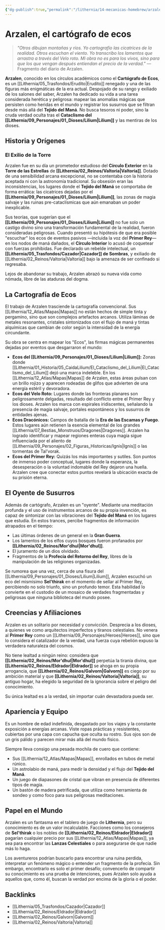```yaml
---
{"dg-publish":true,"permalink":"/lithernia/14-mecanicas-homebrew/arzalen-el-cartografo-de-ecos/","title":"Arzalen","tags":["lithernia","personaje","Erudito","valtoriano","cazador_de_sombras"]}
---
```


# Arzalen, el cartógrafo de ecos

> *"Otros dibujan montañas y ríos. Yo cartografío las cicatrices de la realidad. Otros escuchan el viento. Yo transcribo los lamentos que arrastra a través del Velo roto. Mi obra no es para los vivos, sino para que los que vengan después entiendan el precio de la verdad."*
> —Fragmento del diario de Arzalen.

**Arzalen**, conocido en los círculos académicos como el **Cartógrafo de Ecos**, es un [[Lithernia/05_Trasfondos/Erudito\|Erudito]] renegado y una de las figuras más enigmáticas de la era actual. Despojado de su rango y exiliado de los salones del saber, Arzalen ha dedicado su vida a una tarea considerada herética y peligrosa: mapear las anomalías mágicas que persisten como heridas en el mundo y registrar los susurros que se filtran desde más allá del **Tejido del Maná**. No busca tesoros ni poder, sino la cruda verdad oculta tras el **Cataclismo del [[Lithernia/09_Personajes/01_Dioses/Lilium\|Lilium]]** y las mentiras de los dioses.

## Historia y Orígenes

### El Exilio de la Torre

Arzalen fue en su día un prometedor estudioso del **Círculo Exterior** en la **Torre de las Estrellas** de **[[Lithernia/02_Reinos/Valtoria\|Valtoria]]**. Dotado de una sensibilidad arcana excepcional, no se contentaba con la historia aceptada ni con la astronomía tradicional. Su obsesión eran las inconsistencias, los lugares donde el **Tejido del Maná** se comportaba de forma errática: las cicatrices dejadas por el **[[Lithernia/09_Personajes/01_Dioses/Lilium\|Lilium]]**, las zonas de magia salvaje y las ruinas pre-cataclísmicas que aún emanaban un poder inexplicable.

Sus teorías, que sugerían que el **[[Lithernia/09_Personajes/01_Dioses/Lilium\|Lilium]]** no fue solo un castigo divino sino una transformación fundamental de la realidad, fueron consideradas peligrosas. Cuando presentó su hipótesis de que era posible "escuchar" los ecos de eventos pasivos —incluida la voz del **Primer Rey**— en los nodos de maná dañados, el **Círculo Interior** lo acusó de coquetear con fuerzas prohibidas. Fue declarado un rebelde intelectual, un **[[Lithernia/05_Trasfondos/Cazador\|Cazador]] de Sombras**, y exiliado de [[Lithernia/02_Reinos/Valtoria\|Valtoria]] bajo la amenaza de ser confinado si regresaba.

Lejos de abandonar su trabajo, Arzalen abrazó su nueva vida como nómada, libre de las ataduras del dogma.

## La Cartografía de Ecos

El trabajo de Arzalen trasciende la cartografía convencional. Sus [[Lithernia/12_Atlas/Mapas\|Mapas]] no están hechos de simple tinta y pergamino, sino que son complejos artefactos arcanos. Utiliza láminas de metales resonantes, cristales sintonizados con el flujo de maná y tintas alquímicas que cambian de color según la intensidad de la energía circundante.

Su obra se centra en mapear los "Ecos", las firmas mágicas permanentes dejadas por eventos que desgarraron el mundo:

*   **Ecos del [[Lithernia/09_Personajes/01_Dioses/Lilium\|Lilium]]:** Zonas donde [[Lithernia/01_Historia/05_CaidaLilium/El_Cataclismo_del_Lilium\|El_Cataclismo_del_Lilium]] dejó una marca indeleble. En los [[Lithernia/12_Atlas/Mapas\|Mapas]] de Arzalen, estas áreas pulsan con un brillo rojizo y aparecen rodeadas de glifos que advierten de una energía estéril y devoradora.
*   **Ecos del Velo Roto:** Lugares donde las fronteras planares son peligrosamente delgadas, resultado del conflicto entre el Primer Rey y los dioses. Arzalen los marca con espirales iridiscentes, señalando la presencia de magia salvaje, portales espontáneos y los susurros de entidades ajenas.
*   **Ecos Dracónicos:** Campos de batalla de la **Era de las Escamas y Fuego**. Estos lugares aún retienen la esencia elemental de los grandes [[Lithernia/07_Bestias_Monstruos/Dragones\|Dragones]]. Arzalen ha logrado identificar y mapear regiones enteras cuya magia sigue influenciada por el aliento de [[Lithernia/09_Personajes/02_Figuras_Historicas/Ignis\|Ignis]] o las tormentas de Tal’vorak.
*   **Ecos del Primer Rey:** Quizás los más importantes y sutiles. Son puntos de inmenso poder conceptual, lugares donde la esperanza, la desesperación o la voluntad indomable del Rey dejaron una huella. Arzalen cree que conectar estos puntos revelará la ubicación exacta de su prisión eterna.

## El Oyente de Susurros

Además de cartógrafo, Arzalen es un "oyente". Mediante una meditación profunda y el uso de instrumentos arcanos de su propia invención, es capaz de sintonizar con las vibraciones del **Tejido del Maná** en los lugares que estudia. En estos trances, percibe fragmentos de información atrapados en el tiempo:

*   Las últimas órdenes de un general en la **Gran Guerra**.
*   Los lamentos de los elfos cuyos bosques fueron profanados por **[[Lithernia/02_Reinos/Mor'dhul\|Mor'dhul]]**.
*   El juramento de un dios olvidado.
*   Fragmentos de la **Profecía del Retorno del Rey**, libres de la manipulación de las religiones organizadas.

Se rumorea que una vez, cerca de una fisura del [[Lithernia/09_Personajes/01_Dioses/Lilium\|Lilium]], Arzalen escuchó un eco del mismísimo **Sel'thirak** en el momento de sellar al Primer Rey, percibiendo no solo triunfo, sino un profundo temor. Esta habilidad lo convierte en el custodio de un mosaico de verdades fragmentadas y peligrosas que ninguna biblioteca del mundo posee.

## Creencias y Afiliaciones

Arzalen es un solitario por necesidad y convicción. Desprecia a los dioses, a quienes ve como arquitectos imperfectos y tiranos celestiales. No venera al **Primer Rey** como un [[Lithernia/09_Personajes/Heroes\|Heroes]], sino que lo considera el catalizador de la verdad, una fuerza cuya rebelión expuso la verdadera naturaleza del cosmos.

No tiene lealtad a ningún reino: considera que **[[Lithernia/02_Reinos/Mor'dhul\|Mor'dhul]]** perpetúa la tiranía divina, que **[[Lithernia/02_Reinos/Eldrador\|Eldrador]]** se ahoga en su propia arrogancia, que **[[Lithernia/02_Reinos/Galvorn\|Galvorn]]** es ciego por su ambición material y que **[[Lithernia/02_Reinos/Valtoria\|Valtoria]]**, su antiguo hogar, ha elegido la seguridad de la ignorancia sobre el peligro del conocimiento.

Su única lealtad es a la verdad, sin importar cuán devastadora pueda ser.

## Apariencia y Equipo

Es un hombre de edad indefinida, desgastado por los viajes y la constante exposición a energías arcanas. Viste ropas prácticas y resistentes, cubiertas por una capa con capucha que oculta su rostro. Sus ojos son de un gris pálido y parecen mirar más allá del mundo físico.

Siempre lleva consigo una pesada mochila de cuero que contiene:
*   Sus [[Lithernia/12_Atlas/Mapas\|Mapas]], enrollados en tubos de metal rúnico.
*   Un astrolabio de maná, para medir la densidad y el flujo del **Tejido del Maná**.
*   Un juego de diapasones de cristal que vibran en presencia de diferentes tipos de magia.
*   Un bastón de madera petrificada, que utiliza como herramienta de sondeo y como foco para sus peligrosas meditaciones.

## Papel en el Mundo

Arzalen es un fantasma en el tablero de juego de **Lithernia**, pero su conocimiento es de un valor incalculable. Facciones como los consejeros de **Sel'thirak** o los nobles de **[[Lithernia/02_Reinos/Eldrador\|Eldrador]]** pagarían cualquier precio por sus [[Lithernia/12_Atlas/Mapas\|Mapas]], ya sea para encontrar las **Lanzas Celestiales** o para asegurarse de que nadie más lo haga.

Los aventureros podrían buscarlo para encontrar una ruina perdida, interpretar un fenómeno mágico o entender un fragmento de la profecía. Sin embargo, encontrarlo es solo el primer desafío; convencerlo de compartir su conocimiento es una prueba de intenciones, pues Arzalen solo ayuda a aquellos que, como él, buscan la verdad por encima de la gloria o el poder.

## Backlinks
- [[Lithernia/05_Trasfondos/Cazador\|Cazador]]
- [[Lithernia/02_Reinos/Eldrador\|Eldrador]]
- [[Lithernia/02_Reinos/Galvorn\|Galvorn]]
- [[Lithernia/02_Reinos/Valtoria\|Valtoria]]
